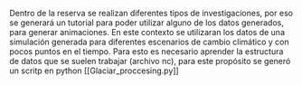 Dentro de la reserva se realizan diferentes tipos de investigaciones, por eso se generará un tutorial para poder utilizar alguno de los datos generados, para generar animaciones.
En este contexto se utilizaran los datos de una simulación generada para diferentes escenarios de cambio climático y con pocos puntos en el tiempo. Para esto es necesario aprender la estructura de datos que se suelen trabajar (archivo nc), para este propósito se generó un scritp en python [[Glaciar_proccesing.py]]
